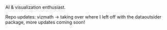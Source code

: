 AI & visualization enthusiast. 

Repo updates:
vizmath -> taking over where I left off with the dataoutsider package, more updates coming soon!

